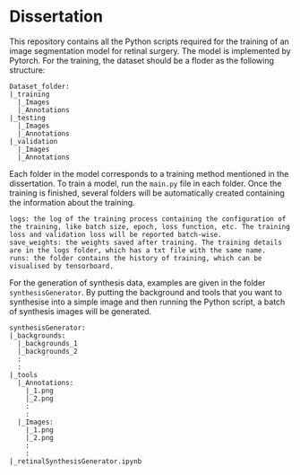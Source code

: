 # Dissertation
This repository contains all the Python scripts required for the training of an image segmentation model for retinal surgery. The model is implemented by Pytorch.
For the training, the dataset should be a floder as the following structure:
```
Dataset_folder:
|_training
  |_Images
  |_Annotations
|_testing
  |_Images
  |_Annotations
|_validation
  |_Images
  |_Annotations
```
Each folder in the model corresponds to a training method mentioned in the dissertation. To train a model, run the `main.py` file in each folder. Once the training is finished, several folders will be automatically created containing the information about the training.
```
logs: the log of the training process containing the configuration of the training, like batch size, epoch, loss function, etc. The training loss and validation loss will be reported batch-wise.
save_weights: the weights saved after training. The training details are in the logs folder, which has a txt file with the same name.
runs: the folder contains the history of training, which can be visualised by tensorboard.
```
For the generation of synthesis data, examples are given in the folder `synthesisGenerator`. By putting the background and tools that you want to synthesise into a simple image and then running the Python script, a batch of synthesis images will be generated.
```
synthesisGenerator:
|_backgrounds:
  |_backgrounds_1
  |_backgrounds_2
  :
  :
|_tools
  |_Annotations:
    |_1.png
    |_2.png
    :
    :
  |_Images:
    |_1.png
    |_2.png
    :
    :
|_retinalSynthesisGenerator.ipynb
```

